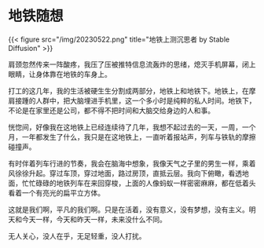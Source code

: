 # 地铁随想


{{< figure src="/img/20230522.png" title="地铁上测沉思者 by Stable Diffusion" >}}



肩颈忽然传来一阵酸疼，我压了压被推特信息流轰炸的思绪，熄灭手机屏幕，闭上眼睛，让身体靠在地铁的车身上。


打工的这几年，我的生活被硬生生分割成两部分，地铁上和地铁下。地铁上，在摩肩接踵的人群中，把大脑埋进手机里，这一个多小时是纯粹的私人时间。地铁下，不论是在家里还是公司，都不得不把时间和大脑交给身边的人和事。


恍惚间，好像我在这地铁上已经连续待了几年，我想不起过去的一天，一周，一个月，一年都发生了什么，我只是在这地铁上，一直听着报站声，列车与铁轨的摩擦碰撞声。


有时伴着列车行进的节奏，我会在脑海中想象，我像天气之子里的男生一样，乘着风徐徐升起。穿过车顶，穿过地面，路过房顶，直抵云层。我向下俯瞰，看透地面，忙忙碌碌的地铁列车在来回穿梭，上面的人像蚂蚁一样密密麻麻，都在低着头看着一个有亮光的扁平立方体。


这就是我们啊，平凡的我们啊。只是在活着，没有意义，没有梦想，没有主义。明天和今天一样，今天和昨天一样，未来没什么不同。


无人关心，没人在乎，无足轻重，没人打扰。

